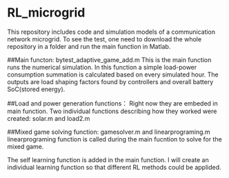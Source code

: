 # RL_microgrid
This repository includes code and simulation models of a communication network microgrid. 
To see the test, one need to download the whole repository in a folder and run the main function in Matlab.

##Main functon:
bytest_adaptive_game_add.m
This is the main function runs the numerical simulation. In this function a simple load-power consumption summation is calculated based on every simulated hour. The outputs are load shaping factors found by controllers and overall battery SoC(stored energy). 

##Load and power generation functions：
Right now they are embeded in main function. Two individual functions describing how they worked were created: solar.m and load2.m

##Mixed game solving function:
gamesolver.m and linearprograming.m
linearprograming function is called during the main fucntion to solve for the mixed game.

The self learning function is added in the main function. I will create an individual learning function so that different RL methods could be applided.

